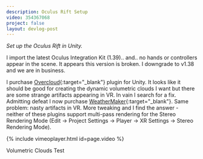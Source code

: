 ```yaml
---
description: Oculus Rift Setup
video: 354367068
project: false
layout: devlog-post
---
```



_Set up the Oculus Rift in Unity._ 

I import the latest Oculus Integration Kit (1.39).. and.. no hands or controllers appear in the scene. It appears this version is broken. I downgrade to v1.38 and we are in business.

I purchase [Overcloud](https://assetstore.unity.com/publishers/25376){:target="_blank"} plugin for Unity. It looks like it should be good for creating the dynamic volumetric clouds I want but there are some strange artifacts appearing in VR. In vain I search for a fix. Admitting defeat I now purchase [WeatherMaker](https://assetstore.unity.com/packages/tools/particles-effects/weather-maker-unity-weather-system-sky-water-volumetric-clouds-a-60955?aid=1011lGnL&utm_source=aff){:target="_blank"}. Same problem: nasty artifacts in VR. More tweaking and I find the answer - neither of these plugins support multi-pass rendering for the Stereo Rendering Mode (Edit -> Project Settings -> Player -> XR Settings -> Stereo Rendering Mode). 

{% include vimeoplayer.html id=page.video %}
<div class="caption_row">
    <div class="col three center caption">Volumetric Clouds Test</div>
</div>